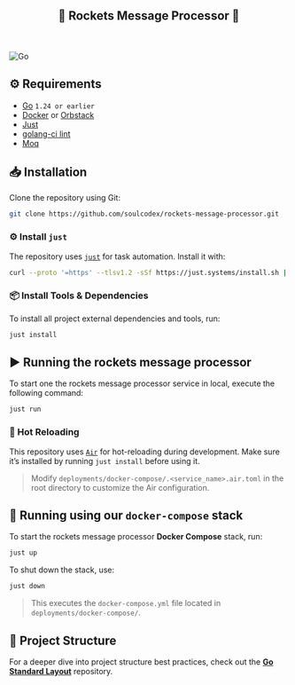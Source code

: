 <div align="center" style="text-align: center; padding: 20px">
    <h2>🚀 Rockets Message Processor 🚀</h2>
</div>

![Go](https://img.shields.io/badge/Go-1.24.1-blue.svg?style=for-the-badge)

## ⚙️ Requirements

- [Go](https://golang.org/doc/install) `1.24 or earlier`
- [Docker](https://docs.docker.com/get-docker/) or [Orbstack](https://orbstack.dev/download)
- [Just](https://github.com/casey/just#installation)
- [golang-ci lint](https://github.com/golangci/golangci-lint)
- [Moq](https://github.com/matryer/moq)

## 📥 Installation

Clone the repository using Git:

```bash
git clone https://github.com/soulcodex/rockets-message-processor.git
```

### ⚙️ Install `just`

The repository uses [`just`](https://github.com/casey/just) for task automation. Install it with:

```bash
curl --proto '=https' --tlsv1.2 -sSf https://just.systems/install.sh | sudo bash -s -- --to /usr/local/bin
```

### 📦 Install Tools & Dependencies

To install all project external dependencies and tools, run:

```bash
just install
```

## ▶️ Running the rockets message processor

To start one the rockets message processor service in local, execute the following command:

```bash
just run
```

### 🔄 Hot Reloading

This repository uses [`Air`](https://github.com/air-verse/air) for hot-reloading during development.
Make sure it’s installed by running `just install` before using it.

> Modify `deployments/docker-compose/.<service_name>.air.toml` in the root directory to customize the Air configuration.

## 🐳 Running using our `docker-compose` stack

To start the rockets message processor **Docker Compose** stack, run:

```bash
just up
```

To shut down the stack, use:

```bash
just down
```

> This executes the `docker-compose.yml` file located in `deployments/docker-compose/`.

## 📁 Project Structure

For a deeper dive into project structure best practices, check out the
**[Go Standard Layout](https://github.com/golang-standards/project-layout)** repository.
